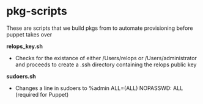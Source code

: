 # pkg-scripts

These are scripts that we build pkgs from to automate provisioning before puppet takes over

__relops_key.sh__
+ Checks for the existance of either /Users/relops or /Users/administrator and proceeds to create a .ssh directory containing the relops public key

__sudoers.sh__
+ Changes a line in sudoers to %admin          ALL=(ALL) NOPASSWD: ALL (required for Puppet)
